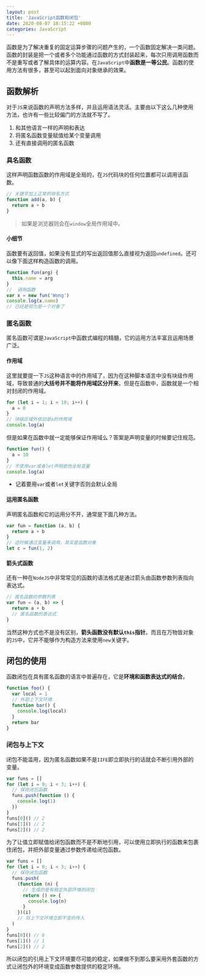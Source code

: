 ```yaml
---
layout: post
title: 'JavaScript函数和闭包'
date: 2020-08-07 18:15:22 +0800
categories: JavaScript
---
```


函数是为了解决重复的固定运算步骤的问题产生的，一个函数固定解决一类问题。函数的封装是把一个或者多个功能通过函数的方式封装起来，每次只用调用函数而不是重写或者了解具体的运算内容。在`JavaScript`中**函数是一等公民**。函数的使用方法有很多，甚至可以起到面向对象继承的效果。

## 函数解析

对于`JS`来说函数的声明方法多样，并且运用语法灵活。主要由以下这么几种使用方法，也许有一些比较偏门的方法就不写了。

1. 和其他语言一样的声明和表达
2. 将匿名函数变量赋值给某个变量调用
3. 还有直接调用的匿名函数

### 具名函数

这样声明函数函数的作用域是全局的，在`JS`代码块的任何位置都可以调用该函数。

```javascript
// 关键字加上正常的命名方式
function add(a, b) {
  return a + b
}
```

> 如果是浏览器则会在`window`全局作用域中。

#### 小细节

函数要有返回值，如果没有显式的写出返回值那么直接视为返回`undefined`。还可以像下面这样构造函数的调用。

```javascript
function fun(arg) {
  this.name = arg
}
//  调用函数
var x = new fun('Wong')
console.log(x.name)
// 已经是视为是一个对象了
```

### 匿名函数

匿名函数可谓是`JavaScript`中函数式编程的精髓，它的运用方法丰富且运用场景广泛。

#### 作用域

这里就要提一下`JS`这种语言中的作用域了，因为在这种脚本语言中没有块级作用域，导致普通的**大括号并不能将作用域区分开来**，但是在函数中，函数就是一个相对封闭的作用域。

```javascript
for (let i = 1; i < 10; i++) {
  a = 0
}
// 块级区域外依旧是a的作用域
console.log(a)
```

但是如果在函数中就一定能够保证作用域么？答案是声明变量的时候要记住规范。

```javascript
function fun() {
  a = 10
}
// 不使用var或者let声明是伪全局变量
console.log(a)
```

- 记着要用`var`或者`let`关键字否则会默认全局

#### 运用匿名函数

声明匿名函数和它的运用分不开，通常是下面几种方法。

```javascript
var fun = function (a, b) {
  return a + b
}
// 这时候通过变量来调用，其实是函数对象
let c = fun(1, 2)
```

#### 箭头式函数

还有一种在`NodeJS`中非常常见的函数的语法格式是通过箭头由函数参数列表指向表达式。

```javascript
// 匿名函数的参数列表
var fun = (a, b) => {
  return a + b
  // 匿名函数的表达式
}
```

当然这种方式也不是没有区别，**箭头函数没有默认`this`指针**。而且在万物皆对象的`JS`中，它并不能够作为构造方法来使用`new`关键字。

## 闭包的使用

函数闭包在具有匿名函数的语言中普遍存在，它是**环境和函数表达式的结合**。

```javascript
function foo() {
  var local = 1
  // 外部上下文环境
  function bar() {
    console.log(local)
  }
  return bar
}
```

### 闭包与上下文

闭包不能滥用，因为匿名函数如果不是`IIFE`即立即执行的话就会不断引用外部的变量。

```javascript
var funs = []
for (let i = 0; i < 3; i++) {
  // 保存闭包函数
  funs.push(function () {
    console.log(1)
  })
}
funs[0]() // 2
funs[1]() // 2
funs[2]() // 2
```

为了让值立即赋值给闭包函数而不是不断地引用，可以使用立即执行的函数来包裹住闭包，并把外部变量通过参数传递给闭包函数。

```javascript
var funs = []
for (let i = 0; i < 3; i++) {
  // 保存闭包函数
  funs.push(
    (function (n) {
      // 生成的是有稳定外部环境的闭包
      return () => {
        console.log(n)
      }
    })(i)
    // 将上下文环境立即不变的传入
  )
}
funs[0]() // 0
funs[1]() // 1
funs[2]() // 2
```

所以闭包的引用上下文环境要尽可能的稳定，如果做不到那么要采用外套函数的方式让闭包外的环境变成函数参数提供的稳定环境。
